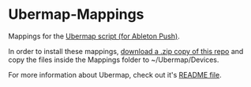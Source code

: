 # Ubermap-Mappings

Mappings for the [Ubermap script (for Ableton Push)](https://github.com/tomduncalf/ubermap).

In order to install these mappings, [download a .zip copy of this repo](https://github.com/icaroferre/Ubermap-Mappings/archive/master.zip) and copy the files inside the Mappings folder to ~/Ubermap/Devices.

For more information about Ubermap, check out it's [README file](https://github.com/tomduncalf/ubermap/blob/master/Devices/README.md).